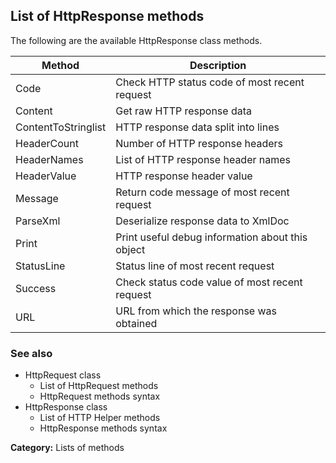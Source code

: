 ## List of HttpResponse methods

The following are the available HttpResponse class methods.

| Method | Description |
|---|---|
| Code | Check HTTP status code of most recent request |
| Content | Get raw HTTP response data |
| ContentToStringlist | HTTP response data split into lines |
| HeaderCount | Number of HTTP response headers |
| HeaderNames | List of HTTP response header names |
| HeaderValue | HTTP response header value |
| Message | Return code message of most recent request |
| ParseXml | Deserialize response data to XmlDoc |
| Print | Print useful debug information about this object |
| StatusLine | Status line of most recent request |
| Success | Check status code value of most recent request |
| URL | URL from which the response was obtained |

### See also

* HttpRequest class
    * List of HttpRequest methods
    * HttpRequest methods syntax
* HttpResponse class
    * List of HTTP Helper methods
    * HttpResponse methods syntax

**Category:** Lists of methods